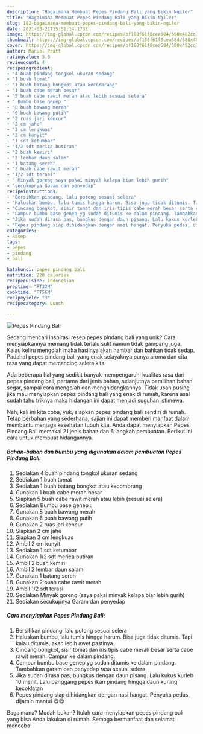 ```yaml
---
description: "Bagaimana Membuat Pepes Pindang Bali yang Bikin Ngiler"
title: "Bagaimana Membuat Pepes Pindang Bali yang Bikin Ngiler"
slug: 182-bagaimana-membuat-pepes-pindang-bali-yang-bikin-ngiler
date: 2021-03-21T15:51:14.173Z
image: https://img-global.cpcdn.com/recipes/bf180f61f8cea684/680x482cq70/pepes-pindang-bali-foto-resep-utama.jpg
thumbnail: https://img-global.cpcdn.com/recipes/bf180f61f8cea684/680x482cq70/pepes-pindang-bali-foto-resep-utama.jpg
cover: https://img-global.cpcdn.com/recipes/bf180f61f8cea684/680x482cq70/pepes-pindang-bali-foto-resep-utama.jpg
author: Manuel Pratt
ratingvalue: 3.6
reviewcount: 4
recipeingredient:
- "4 buah pindang tongkol ukuran sedang"
- "1 buah tomat"
- "1 buah batang bongkot atau kecombrang"
- "1 buah cabe merah besar"
- "5 buah cabe rawit merah atau lebih sesuai selera"
- " Bumbu base genep "
- "8 buah bawang merah"
- "6 buah bawang putih"
- "2 ruas jari kencur"
- "2 cm jahe"
- "3 cm lengkuas"
- "2 cm kunyit"
- "1 sdt ketumbar"
- "1/2 sdt merica butiran"
- "2 buah kemiri"
- "2 lembar daun salam"
- "1 batang sereh"
- "2 buah cabe rawit merah"
- "1/2 sdt terasi"
- " Minyak goreng saya pakai minyak kelapa biar lebih gurih"
- "secukupnya Garam dan penyedap"
recipeinstructions:
- "Bersihkan pindang, lalu potong sesuai selera"
- "Haluskan bumbu, lalu tumis hingga harum. Bisa juga tidak ditumis. Tapi kalau ditumis, akan lebih awet pastinya."
- "Cincang bongkot, sisir tomat dan iris tipis cabe merah besar serta cabe rawit merah. Campur ke dalam pindang."
- "Campur bumbu base genep yg sudah ditumis ke dalam pindang. Tambahkan garam dan penyedap rasa sesuai selera"
- "Jika sudah dirasa pas, bungkus dengan daun pisang. Lalu kukus kurleb 10 menit. Lalu panggang pepes ikan pindang hingga daun kuning kecoklatan"
- "Pepes pindang siap dihidangkan dengan nasi hangat. Penyuka pedas, dijamin mantul 😋😋"
categories:
- Resep
tags:
- pepes
- pindang
- bali

katakunci: pepes pindang bali 
nutrition: 220 calories
recipecuisine: Indonesian
preptime: "PT33M"
cooktime: "PT56M"
recipeyield: "3"
recipecategory: Lunch

---
```



![Pepes Pindang Bali](https://img-global.cpcdn.com/recipes/bf180f61f8cea684/680x482cq70/pepes-pindang-bali-foto-resep-utama.jpg)

Sedang mencari inspirasi resep pepes pindang bali yang unik? Cara menyiapkannya memang tidak terlalu sulit namun tidak gampang juga. Kalau keliru mengolah maka hasilnya akan hambar dan bahkan tidak sedap. Padahal pepes pindang bali yang enak selayaknya punya aroma dan cita rasa yang dapat memancing selera kita.

Ada beberapa hal yang sedikit banyak mempengaruhi kualitas rasa dari pepes pindang bali, pertama dari jenis bahan, selanjutnya pemilihan bahan segar, sampai cara mengolah dan menghidangkannya. Tidak usah pusing jika mau menyiapkan pepes pindang bali yang enak di rumah, karena asal sudah tahu triknya maka hidangan ini dapat menjadi suguhan istimewa.




Nah, kali ini kita coba, yuk, siapkan pepes pindang bali sendiri di rumah. Tetap berbahan yang sederhana, sajian ini dapat memberi manfaat dalam membantu menjaga kesehatan tubuh kita. Anda dapat menyiapkan Pepes Pindang Bali memakai 21 jenis bahan dan 6 langkah pembuatan. Berikut ini cara untuk membuat hidangannya.

<!--inarticleads1-->

##### Bahan-bahan dan bumbu yang digunakan dalam pembuatan Pepes Pindang Bali:

1. Sediakan 4 buah pindang tongkol ukuran sedang
1. Sediakan 1 buah tomat
1. Sediakan 1 buah batang bongkot atau kecombrang
1. Gunakan 1 buah cabe merah besar
1. Siapkan 5 buah cabe rawit merah atau lebih (sesuai selera)
1. Sediakan  Bumbu base genep :
1. Gunakan 8 buah bawang merah
1. Gunakan 6 buah bawang putih
1. Gunakan 2 ruas jari kencur
1. Siapkan 2 cm jahe
1. Siapkan 3 cm lengkuas
1. Ambil 2 cm kunyit
1. Sediakan 1 sdt ketumbar
1. Gunakan 1/2 sdt merica butiran
1. Ambil 2 buah kemiri
1. Ambil 2 lembar daun salam
1. Gunakan 1 batang sereh
1. Gunakan 2 buah cabe rawit merah
1. Ambil 1/2 sdt terasi
1. Sediakan  Minyak goreng (saya pakai minyak kelapa biar lebih gurih)
1. Sediakan secukupnya Garam dan penyedap




<!--inarticleads2-->

##### Cara menyiapkan Pepes Pindang Bali:

1. Bersihkan pindang, lalu potong sesuai selera
1. Haluskan bumbu, lalu tumis hingga harum. Bisa juga tidak ditumis. Tapi kalau ditumis, akan lebih awet pastinya.
1. Cincang bongkot, sisir tomat dan iris tipis cabe merah besar serta cabe rawit merah. Campur ke dalam pindang.
1. Campur bumbu base genep yg sudah ditumis ke dalam pindang. Tambahkan garam dan penyedap rasa sesuai selera
1. Jika sudah dirasa pas, bungkus dengan daun pisang. Lalu kukus kurleb 10 menit. Lalu panggang pepes ikan pindang hingga daun kuning kecoklatan
1. Pepes pindang siap dihidangkan dengan nasi hangat. Penyuka pedas, dijamin mantul 😋😋




Bagaimana? Mudah bukan? Itulah cara menyiapkan pepes pindang bali yang bisa Anda lakukan di rumah. Semoga bermanfaat dan selamat mencoba!
